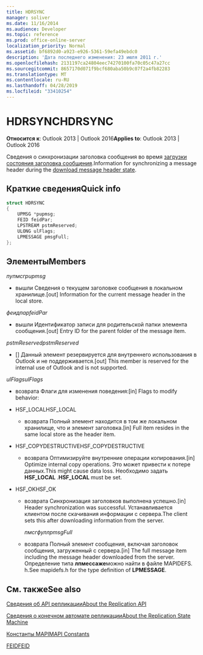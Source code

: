 ```yaml
---
title: HDRSYNC
manager: soliver
ms.date: 11/16/2014
ms.audience: Developer
ms.topic: reference
ms.prod: office-online-server
localization_priority: Normal
ms.assetid: bf6892d0-a923-e926-5361-59efa49ebdc0
description: 'Дата последнего изменения: 23 июля 2011 г.'
ms.openlocfilehash: 2131197ca24804eec74270100fa70c05c47a27cc
ms.sourcegitcommit: 8657170d071f9bcf680aba50b9c07f2a4fb82283
ms.translationtype: MT
ms.contentlocale: ru-RU
ms.lasthandoff: 04/28/2019
ms.locfileid: "33410254"
---
```

# <a name="hdrsync"></a><span data-ttu-id="eafc5-103">HDRSYNC</span><span class="sxs-lookup"><span data-stu-id="eafc5-103">HDRSYNC</span></span>

  
  
<span data-ttu-id="eafc5-104">**Относится к**: Outlook 2013 | Outlook 2016</span><span class="sxs-lookup"><span data-stu-id="eafc5-104">**Applies to**: Outlook 2013 | Outlook 2016</span></span> 
  
<span data-ttu-id="eafc5-105">Сведения о синхронизации заголовка сообщения во время [загрузки состояния заголовка сообщения](download-message-header-state.md).</span><span class="sxs-lookup"><span data-stu-id="eafc5-105">Information for synchronizing a message header during the [download message header state](download-message-header-state.md).</span></span>
  
## <a name="quick-info"></a><span data-ttu-id="eafc5-106">Краткие сведения</span><span class="sxs-lookup"><span data-stu-id="eafc5-106">Quick info</span></span>

```cpp
struct HDRSYNC 
{ 
    UPMSG *pupmsg; 
    FEID feidPar; 
    LPSTREAM pstmReserved; 
    ULONG ulFlags; 
    LPMESSAGE pmsgFull; 
};
```

## <a name="members"></a><span data-ttu-id="eafc5-107">Элементы</span><span class="sxs-lookup"><span data-stu-id="eafc5-107">Members</span></span>

 <span data-ttu-id="eafc5-108">_пупмсг_</span><span class="sxs-lookup"><span data-stu-id="eafc5-108">_pupmsg_</span></span>
  
- <span data-ttu-id="eafc5-109">вышли Сведения о текущем заголовке сообщения в локальном хранилище.</span><span class="sxs-lookup"><span data-stu-id="eafc5-109">[out] Information for the current message header in the local store.</span></span>
    
 <span data-ttu-id="eafc5-110">_феидпар_</span><span class="sxs-lookup"><span data-stu-id="eafc5-110">_feidPar_</span></span>
  
- <span data-ttu-id="eafc5-111">вышли Идентификатор записи для родительской папки элемента сообщения.</span><span class="sxs-lookup"><span data-stu-id="eafc5-111">[out] Entry ID for the parent folder of the message item.</span></span>
    
 <span data-ttu-id="eafc5-112">_pstmReserved_</span><span class="sxs-lookup"><span data-stu-id="eafc5-112">_pstmReserved_</span></span>
  
- <span data-ttu-id="eafc5-113">[] Данный элемент резервируется для внутреннего использования в Outlook и не поддерживается.</span><span class="sxs-lookup"><span data-stu-id="eafc5-113">[out] This member is reserved for the internal use of Outlook and is not supported.</span></span> 
    
 <span data-ttu-id="eafc5-114">_ulFlags_</span><span class="sxs-lookup"><span data-stu-id="eafc5-114">_ulFlags_</span></span>
  
- <span data-ttu-id="eafc5-115">возврата Флаги для изменения поведения:</span><span class="sxs-lookup"><span data-stu-id="eafc5-115">[in] Flags to modify behavior:</span></span>
    
- <span data-ttu-id="eafc5-116">HSF_LOCAL</span><span class="sxs-lookup"><span data-stu-id="eafc5-116">HSF_LOCAL</span></span>
    
  - <span data-ttu-id="eafc5-117">возврата Полный элемент находится в том же локальном хранилище, что и элемент заголовка.</span><span class="sxs-lookup"><span data-stu-id="eafc5-117">[in] Full item resides in the same local store as the header item.</span></span>
    
- <span data-ttu-id="eafc5-118">HSF_COPYDESTRUCTIVE</span><span class="sxs-lookup"><span data-stu-id="eafc5-118">HSF_COPYDESTRUCTIVE</span></span>
    
  -  <span data-ttu-id="eafc5-119">возврата Оптимизируйте внутренние операции копирования.</span><span class="sxs-lookup"><span data-stu-id="eafc5-119">[in] Optimize internal copy operations.</span></span> <span data-ttu-id="eafc5-120">Это может привести к потере данных.</span><span class="sxs-lookup"><span data-stu-id="eafc5-120">This might cause data loss.</span></span> <span data-ttu-id="eafc5-121">Необходимо задать **HSF_LOCAL** .</span><span class="sxs-lookup"><span data-stu-id="eafc5-121">**HSF_LOCAL** must be set.</span></span> 
    
- <span data-ttu-id="eafc5-122">HSF_OK</span><span class="sxs-lookup"><span data-stu-id="eafc5-122">HSF_OK</span></span>
    
  - <span data-ttu-id="eafc5-123">возврата Синхронизация заголовков выполнена успешно.</span><span class="sxs-lookup"><span data-stu-id="eafc5-123">[in] Header synchronization was successful.</span></span> <span data-ttu-id="eafc5-124">Устанавливается клиентом после скачивания информации с сервера.</span><span class="sxs-lookup"><span data-stu-id="eafc5-124">The client sets this after downloading information from the server.</span></span>
    
     <span data-ttu-id="eafc5-125">_пмсгфулл_</span><span class="sxs-lookup"><span data-stu-id="eafc5-125">_pmsgFull_</span></span>
    
  - <span data-ttu-id="eafc5-126">возврата Полный элемент сообщения, включая заголовок сообщения, загруженный с сервера.</span><span class="sxs-lookup"><span data-stu-id="eafc5-126">[in] The full message item including the message header downloaded from the server.</span></span> <span data-ttu-id="eafc5-127">Определение типа **лпмессаже**можно найти в файле MAPIDEFS. h.</span><span class="sxs-lookup"><span data-stu-id="eafc5-127">See mapidefs.h for the type definition of **LPMESSAGE**.</span></span> 
    
## <a name="see-also"></a><span data-ttu-id="eafc5-128">См. также</span><span class="sxs-lookup"><span data-stu-id="eafc5-128">See also</span></span>



[<span data-ttu-id="eafc5-129">Сведения об API репликации</span><span class="sxs-lookup"><span data-stu-id="eafc5-129">About the Replication API</span></span>](about-the-replication-api.md)
  
[<span data-ttu-id="eafc5-130">Сведения о конечном автомате репликации</span><span class="sxs-lookup"><span data-stu-id="eafc5-130">About the Replication State Machine</span></span>](about-the-replication-state-machine.md)
  
[<span data-ttu-id="eafc5-131">Константы MAPI</span><span class="sxs-lookup"><span data-stu-id="eafc5-131">MAPI Constants</span></span>](mapi-constants.md)
  
[<span data-ttu-id="eafc5-132">FEID</span><span class="sxs-lookup"><span data-stu-id="eafc5-132">FEID</span></span>](feid.md)

